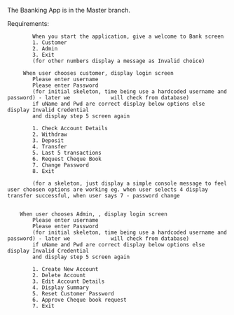 The Baanking App is in the Master branch.

Requirements:

            When you start the application, give a welcome to Bank screen
            1. Customer
            2. Admin
            3. Exit
            (for other numbers display a message as Invalid choice)

         When user chooses customer, display login screen
            Please enter username
            Please enter Password
            (for initial skeleton, time being use a hardcoded username and password) - later we             will check from database)
            if uName and Pwd are correct display below options else display Invalid Credential 
            and display step 5 screen again

            1. Check Account Details
            2. Withdraw
            3. Deposit
            4. Transfer
            5. Last 5 transactions
            6. Request Cheque Book
            7. Change Password
            8. Exit

            (for a skeleton, just display a simple console message to feel user choosen options are working eg. when user selects 4 display transfer successful, when user says 7 - password change


        When user chooses Admin, , display login screen
            Please enter username
            Please enter Password
            (for initial skeleton, time being use a hardcoded username and password) - later we             will check from database)
            if uName and Pwd are correct display below options else display Invalid Credential 
            and display step 5 screen again

            1. Create New Account
            2. Delete Account
            3. Edit Account Details
            4. Display Summary 
            5. Reset Customer Password
            6. Approve Cheque book request
            7. Exit
